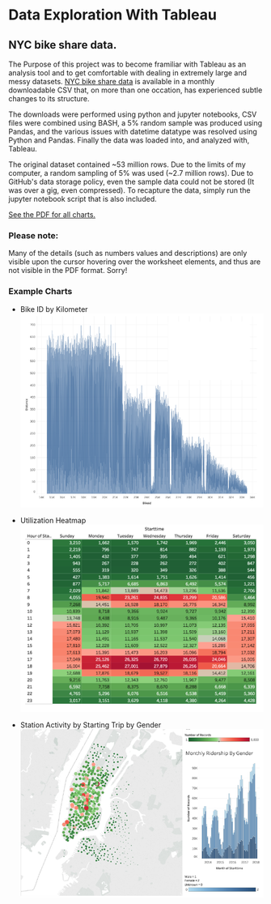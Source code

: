 # Data Exploration With Tableau

## NYC bike share data. 

The Purpose of this project was to become framiliar with Tableau as an analysis tool and to get comfortable with dealing in extremely large and messy datasets. [NYC bike share data](https://s3.amazonaws.com/tripdata/index.html) is available in a monthly downloadable CSV that, on more than one occation, has experienced subtle changes to its structure. 

The downloads were performed using python and jupyter notebooks, CSV files were combined using BASH, a 5% random sample was produced using Pandas, and the various issues with datetime datatype was resolved using Python and Pandas. Finally the data was loaded into, and analyzed with, Tableau.

The original dataset contained ~53 million rows. Due to the limits of my computer, a random sampling of 5% was used (~2.7 million rows). Due to GitHub's data storage policy, even the sample data could not be stored (It was over a gig, even compressed). To recapture the data, simply run the jupyter notebook script that is also included. 

[See the PDF for all charts.](https://github.com/Allenfp/Exploring-Data-With-Tableau/blob/master/afp_data10_tableau_story.pdf)

### Please note:
Many of the details (such as numbers values and descriptions) are only visible upon the cursor hovering over the worksheet elements, and thus are not visible in the PDF format. Sorry!

### Example Charts

* Bike ID by Kilometer  
![alt text](https://github.com/Allenfp/Exploring-Data-With-Tableau/blob/master/bike_distance.png?raw=true)

* Utilization Heatmap  
![alt text](https://github.com/Allenfp/Exploring-Data-With-Tableau/blob/master/date_time_heatmap.png?raw=true)

* Station Activity by Starting Trip by Gender  
![alt text](https://github.com/Allenfp/Exploring-Data-With-Tableau/blob/master/tableau_gis.png)
